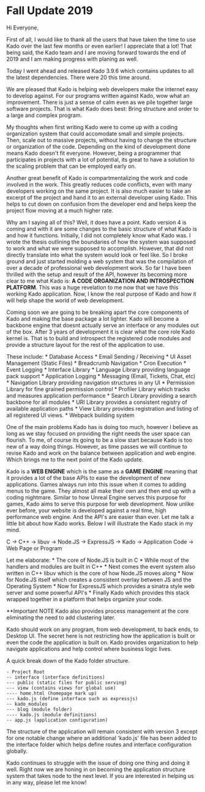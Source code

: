# Fall Update 2019

Hi Everyone,

First of all, I would like to thank all the users that have taken the time to
use Kado over the last few months or even earlier! I appreciate that a lot! That
being said, the Kado team and I are moving forward towards the end of 2019 and I
am making progress with planing as well.

Today I went ahead and released Kado 3.9.6 which contains updates to all the
latest dependencies.  There were 20 this time around. 

We are pleased that Kado is helping web developers make the internet easy to
develop against. For our programs written against Kado, wow what an improvement.
There is just a sense of calm even as we pile together large software projects.
That is what Kado does best:  Bring structure and order to a large and complex
program.

My thoughts when first writing Kado were to come up with a coding organization
system that could accomodate small and simple projects.  Then, scale out to
massive projects, without having to change the structure or organization of the
code. Depending on the kind of development done means Kado doesn't fit everyone.
However, being a programmer that participates in projects with a lot of
potential, its great to have a solution to the scaling problem that can be
employed early on.

Another great benefit of Kado is compartmentalizing the work and code involved
in the work.  This greatly reduces code conflicts, even with many developers
working on the same project. It is also much easier to take an excerpt of the
project and hand it to an external developer using Kado. This helps to cut down
on  confusion from the developer end and helps keep the project flow moving at
a much higher rate.

Why am I saying all of this? Well, it does have a point.  Kado version 4 is
coming and with it are some changes to the basic structure of what Kado is and
how it functions. Initially, I did not completely know what Kado was. I wrote
the thesis outlining the boundaries of how the system was supposed to work and
what we were supposed to accomplish. However, that did not directly translate
into what the system would look or feel like. So I broke ground and just started
molding a web system that was the compilation of over a decade of professional
web development work. So far I have been thrilled with the setup and result of
the API, however its becoming more clear to me what Kado is:
**A CODE ORGANIZATION AND INTROSPECTION PLATFORM**.
This was a huge revelation to me now that we have this working Kado application.
Now, I know the real purpose of Kado and how it will help shape the world of
web development.

Coming soon we are going to be breaking apart the core components of Kado and
making the base package a lot lighter. Kado will become a backbone engine that
doesnt actually serve an interface or any modules out of the box. After 3 years
of development it is clear what the core role Kado kernel is. That is to build
and introspect the registered code modules and provide a structure layout for
the rest of the application to use.

These include:
    * Database Access
    * Email Sending / Receiving
    * UI Asset Management (Static Files)
    * Breadcrumb Navigation
    * Cron Execution
    * Event Logging
    * Interface Library
    * Language Library providing language pack support
    * Application Logging
    * Messaging (Email, Tickets, Chat, etc)
    * Navigation Library providing navigation structures in any UI
    * Permission Library for fine grained permission control
    * Profiler Library which tracks and measures application performance
    * Search Library providing a search backbone for all modules
    * URI Library provides a consistent registry of available application paths
    * View Library provides registration and listing of all registered UI views.
    * Webpack building system

One of the main problems Kado has is doing too much, however I believe as long
as we stay focused on providing the right needs the user space can flourish. To
me, of course its going to be a slow start because Kado is too new of a way
doing things. However, as time passes we will continue to revise Kado and work
on the balance between application and web engine. Which brings me to the next
point of the Kado update.

Kado is a **WEB ENGINE** which is the same as a **GAME ENGINE** meaning that it
provides a lot of the base APIs to ease the development of new applications.
Games always run into this issue when it comes to adding menus to the game.
They almost all make their own and then end up with a coding nightmare. Similar
to how Unreal Engine serves this purpose for games, Kado aims to serve this
purpose for web development. Now unlike ever before, your website is developed
against a real time, high performance web engine. And the API's are easier than
ever. Let me talk a little bit about how Kado works. Below I will illustrate the
Kado stack in my mind.

C -> C++ -> libuv -> Node.JS -> ExpressJS -> Kado -> Application Code ->
 Web Page or Program

Let me elaborate:
    * The core of Node.JS is built in C
    * While most of the handlers and modules are built in C++
    * Next comes the event system also written in C++ libuv which is the core of
       how Node.JS moves along
    * Now for Node.JS itself which creates a consistent overlay between JS and
       the Operating System
    * Now for ExpressJS which provides a sinatra style web server and some
       powerful API's
    * Finally Kado which provides this stack wrapped together in a platform that
       helps organize your code.

**Important NOTE Kado also provides process management at the core eliminating
the need to add clustering later.


Kado should work on any program, from web development, to back ends, to Desktop
UI. The secret here is not restricting how the application is built or even the
code the application is built on. Kado provides organization to help navigate
applications and help control where business logic lives.

A quick break down of the Kado folder structure.

    - Project Root
    -- interface (interface definitions)
    --- public (static files for public serving)
    --- view (contains views for global use)
    ---- home.html (homepage mark up)
    --- kado.js (define interface such as expressjs)
    -- kado_modules
    --- blog (module folder)
    ---- kado.js (module definitions)
    -- app.js (application configuration)

The structure of the application will remain consistent with version 3 except
for one notable change where an additional 'kado.js' file has been added to the
interface folder which helps define routes and interface configuration globally.

Kado continues to struggle with the issue of doing one thing and doing it well.
Right now we are honing in on becoming the application structure system that
takes node to the next level. If you are interested in helping us in any way,
please let me know!
